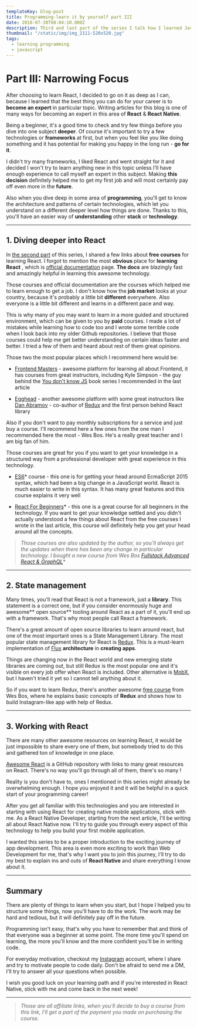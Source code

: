 ```yaml
---
templateKey: blog-post
title: Programming-learn it by yourself part III
date: 2018-07-30T08:04:10.000Z
description: Third and last part of the series I talk how I learned JavaScript and React Native by myself
thumbnail: "/static/img/img_2111-520x520.jpg"
tags:
  - learning programming
  - javascript
---
```


# Part III: Narrowing Focus

After choosing to learn React, I decided to go on it as deep as I can, because I learned that the best thing you can do for your career is to **become an expert** in particular topic. Writing articles for this blog is one of many ways for becoming an expert in this area of **React** & **React Native**.

Being a beginner, it's a good time to check and try few things before you dive into one subject **deeper**. Of course it's important to try a few technologies or **frameworks** at first, but when you feel like you like doing something and it has potential for making you happy in the long run - **go for it**.

I didn't try many frameworks, I liked React and went straight for it and decided I won't try to learn anything new in this topic unless I'll have enough experience to call myself an expert in this subject. Making **this decision** definitely helped me to get my first job and will most certainly pay off even more in the **future**.

Also when you dive deep in some area of **programming**, you'll get to know the architecture and patterns of certain technologies, which let you understand on a different deeper level how things are done. Thanks to this, you'll have an easier way of **understanding** other **stack** or **technology**.

---

## **1. Diving deeper into React**

In [the second part](https://selfmadedev.com/blog/2018-07-23-programming-learn-it-by-yourself-part-2/) of this series, I shared a few links about **free courses** for learning React. I forgot to mention the most **obvious** place for **learning** **React** , which is [official documentation](https://reactjs.org/) page. **The docs** are blazingly fast and amazingly helpful in learning this awesome technology.

Those courses and official documentation are the courses which helped me to learn enough to get a job. I don't know how the **job market** looks at your country, because it's probably a little bit **different** everywhere. Also everyone is a little bit different and learns in a different pace and way.

This is why many of you may want to learn in a more guided and structured environment, which can be given to you by **paid** courses. I made a lot of mistakes while learning how to code too and I wrote some terrible code when I look back into my older Github repositories. I believe that those courses could help me get better understanding on certain ideas faster and better. I tried a few of them and heard about rest of them great opinions.

Those two the most popular places which I recommend here would be:

- [Frontend Masters](https://frontendmasters.com/) - awesome platform for learning all about Frontend, it has courses from great instructors, including Kyle Simpson - the guy behind the [You don't know JS](https://github.com/getify/You-Dont-Know-JS) book series I recommended in the last article

- [Egghead](https://egghead.io/) - another awesome platform with some great instructors like [Dan Abramov](https://twitter.com/dan_abramov?ref_src=twsrc%5Egoogle%7Ctwcamp%5Eserp%7Ctwgr%5Eauthor) - co-author of [Redux](https://redux.js.org/) and the first person behind React library

Also if you don't want to pay monthly subscriptions for a service and just buy a course. I'll recommend here a few ones from the one man I recommended here the most - Wes Bos. He's a really great teacher and I am big fan of him.

Those courses are great for you if you want to get your knowledge in a structured way from a professional developer with great experience in this technology.

- [ES6](https://ES6.io/friend/SELFMADE)* course - this one is for getting your head around EcmaScript 2015 syntax, which had been a big change in a JavaScript world. React is much easier to write in this syntax. It has many great features and this course explains it very well

- [React For Beginners](https://ReactForBeginners.com/friend/SELFMADE)* - this one is a great course for all beginners in the technology. If you want to get your knowledge settled and you didn't actually understood a few things about React from the free courses I wrote in the last article, this course will definitely help you get your head around all the concepts.

>*Those courses are also updated by the author, so you'll always get the updates when there has been any change in particular technology.*
>*I bought a new course from Wes Bos [Fullstack Advanced React & GraphQL](https://AdvancedReact.com/friend/SELFMAD)**

---

## **2. State management**

Many times, you'll read that React is not a framework, just a **library**. This statement is a correct one, but if you consider enormously huge and awesome** open source** tooling around React as a part of it, you'll end up with a framework. That's why most people call React a framework.

There's a great amount of open source libraries to learn around react, but one of the most important ones is a State Management Library. The most popular state management library for React is [Redux](https://redux.js.org/). This is a must-learn implementation of [Flux](https://facebook.github.io/flux/) **architecture** in **creating apps**.

Things are changing now in the React world and new emerging state libraries are coming out, but still Redux is the most popular one and it's visible on every job offer when React is included. Other alternative is [MobX](https://mobx.js.org/), but I haven't tried it yet so I cannot tell anything about it.

So if you want to learn Redux, there's another awesome [free course](https://LearnRedux.com/friend/SELFMADE) from Wes Bos, where he explains basic concepts of **Redux** and shows how to build Instagram-like app with help of Redux.

---

## **3. Working with React**

There are many other awesome resources on learning React, it would be just impossible to share every one of them, but somebody tried to do this and gathered ton of knowledge in one place.

[Awesome React](https://github.com/enaqx/awesome-react) is a GitHub repository with links to many great resources on React. There's no way you'll go through all of them, there's so many !

Reality is you don't have to, ones I mentioned in this series might already be overwhelming enough. I hope you enjoyed it and it will be helpful in a quick start of your programming career!

After you get all familiar with this technologies and you are interested in starting with using React for creating native mobile applications, stick with me. As a React Native Developer, starting from the next article, I'll be writing all about React Native now. I'll try to guide you through every aspect of this technology to help you build your first mobile application.

I wanted this series to be a proper introduction to the exciting journey of app development. This area is even more exciting to work than Web Development for me, that's why I want you to join this journey, I'll try to do my best to explain ins and outs of **React Native** and share everything I know about it.

---

## **Summary**

There are plenty of things to learn when you start, but I hope I helped you to structure some things, now you'll have to do the work. The work may be hard and tedious, but it will definitely pay off in the future.

Programming isn't easy, that's why you have to remember that and think of that everyone was a beginner at some point. The more time you'll spend on learning, the more you'll know and the more confident you'll be in writing code.

For everyday motivation, checkout my [Instagram](https://www.instagram.com/selfmadedeveloper) account, where I share and try to motivate people to code daily. Don't be afraid to send me a DM, I'll try to answer all your questions when possible.

I wish you good luck on your learning path and if you're interested in React Native, stick with me and come back in the next week!

---

>*Those are all affiliate links, when you'll decide to buy a course from this link, I'll get a part of the payment you made on purchasing the course.*
